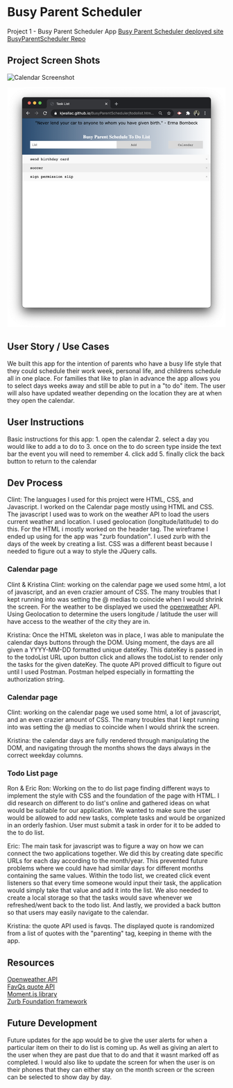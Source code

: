 # Busy Parent Scheduler
Project 1 - Busy Parent Scheduler App
[Busy Parent Scheduler deployed site](https://kjwallac.github.io/BusyParentScheduler/calendar.html)
[BusyParentScheduler Repo](https://github.com/kjwallac/BusyParentScheduler)

## Project Screen Shots
![Calendar Screenshot](calendar.png)

![ToDo List Screenshot](todolistv2.png)

## User Story / Use Cases
We built this app for the intention of parents who have a busy life style that they could schedule their work week, personal life, and childrens schedule all in one place. For families that like to plan in advance the app allows you to select days weeks away and still be able to put in a "to do" item. The user will also have updated weather depending on the location they are at when they open the calendar.

## User Instructions
Basic instructions for this app:
    1. open the calendar
    2. select a day you would like to add a to do to
    3. once on the to do screen type inside the text bar the event you will need to remember
    4. click add
    5. finally click the back button to return to the calendar


## Dev Process
Clint: The languages I used for this project were HTML, CSS, and Javascript. I worked on the Calendar page mostly using HTML and CSS. The javascript I used was to work on the weather API to load the users current weather and location. I used geolocation (longitude/latitude) to do this. For the HTML i mostly worked on the header tag. The wireframe I ended up using for the app was "zurb foundation". I used zurb with the days of the week by creating a list. CSS was a different beast because I needed to figure out a way to style the JQuery calls. 
### Calendar page
Clint & Kristina
Clint: working on the calendar page we used some html, a lot of javascript, and an even crazier amount of CSS. The many troubles that I kept running into was setting the @ medias to coincide when I would shrink the screen. For the weather to be displayed we used the [openweather](https://openweathermap.org/) API. Using Geolocation to determine the users longitude / latitude the user will have access to the weather of the city they are in.


Kristina: Once the HTML skeleton was in place, I was able to manipulate the calendar days buttons through the DOM. Using moment, the days are all given a YYYY-MM-DD formatted unique dateKey. This dateKey is passed in to the todoList URL upon button click and allows the todoList to render only the tasks for the given dateKey. The quote API proved difficult to figure out until I used Postman. Postman helped especially in formatting the authorization string.

### Calendar page
Clint: working on the calendar page we used some html, a lot of javascript, and an even crazier amount of CSS. The many troubles that I kept running into was setting the @ medias to coincide when I would shrink the screen. 

Kristina: the calendar days are fully rendered through manipulating the DOM, and navigating through the months shows the days always in the correct weekday columns.

### Todo List page
Ron & Eric
Ron: Working on the to do list page finding different ways to implement the style with CSS and the foundation of the page with HTML. I did research on different to do list's online and gathered ideas on what would be suitable for our application. We wanted to make sure the user would be allowed to add new tasks, complete tasks and would be organized in an orderly fashion. User must submit a task in order for it to be added to the to do list. 

Eric: The main task for javascript was to figure a way on how we can connect the two applications together. We did this by creating date specific URLs for each day according to the month/year. This prevented future problems where we could have had similar days for different months containing the same values. Within the todo list, we created click event listeners so that every time someone would input their task, the application would simply take that value and add it into the list. 
We also needed to create a local storage so that the tasks would save whenever we refreshed/went back to the todo list. And lastly, we provided a back button so that users may easily navigate to the calendar.

Kristina: the quote API used is favqs. The displayed quote is randomized from a list of quotes with the "parenting" tag, keeping in theme with the app.

## Resources
[Openweather API](https://openweathermap.org/)  
[FavQs quote API](https://favqs.com/api)  
[Moment.js library](https://momentjs.com/)  
[Zurb Foundation framework](https://get.foundation/sites/docs/)  

## Future Development
Future updates for the app would be to give the user alerts for when a particular item on their to do list is coming up. As well as giving an alert to the user when they are past due that to do and that it wasnt marked off as completed. I would also like to update the screen for when the user is on their phones that they can either stay on the month screen or the screen can be selected to show day by day.
